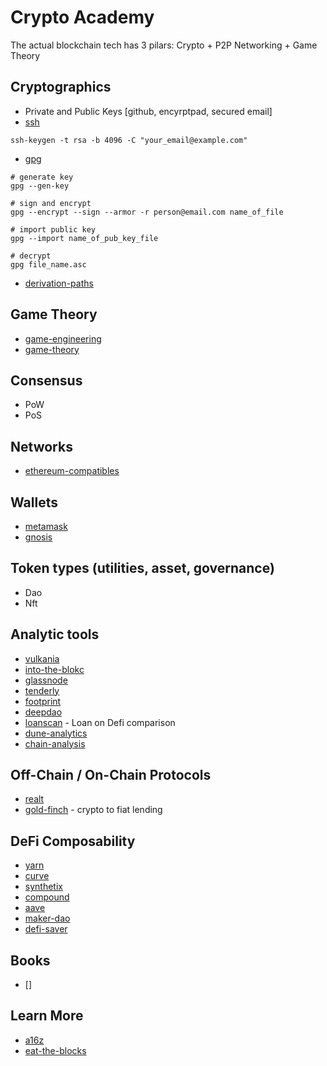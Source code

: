 # Crypto Academy

The actual blockchain tech has 3 pilars:
Crypto + P2P Networking + Game Theory

## Cryptographics

* Private and Public Keys [github, encyrptpad, secured email]
* [ssh](https://www.atlassian.com/git/tutorials/git-ssh)

```
ssh-keygen -t rsa -b 4096 -C "your_email@example.com"
```
* [gpg](https://www.digitalocean.com/community/tutorials/how-to-use-gpg-to-encrypt-and-sign-messages)
```
# generate key
gpg --gen-key

# sign and encrypt
gpg --encrypt --sign --armor -r person@email.com name_of_file

# import public key
gpg --import name_of_pub_key_file

# decrypt
gpg file_name.asc

```


* [derivation-paths](https://medium.com/myetherwallet/hd-wallets-and-derivation-paths-explained-865a643c7bf2)

## Game Theory

* [game-engineering](http://www.ma.huji.ac.il/raumann/documents/GameEngineeringEngSite.pdf)
* [game-theory](http://www.ma.huji.ac.il/raumann/lectures.htm)


## Consensus

* PoW
* PoS


## Networks

* [ethereum-compatibles](https://chainlist.org/)

## Wallets

* [metamask](https://metamask.io/)
* [gnosis](https://gnosis.io/)

## Token types (utilities, asset, governance)

* Dao
* Nft

## Analytic tools

* [vulkania](https://vulkania.io/)
* [into-the-blokc](https://www.intotheblock.com/)
* [glassnode](https://glassnode.com/)
* [tenderly](https://tenderly.co/)
* [footprint](https://www.footprint.network/)
* [deepdao](https://deepdao.io/)
* [loanscan](https://loanscan.io/) - Loan on Defi comparison
* [dune-analytics](https://dune.xyz)
* [chain-analysis](https://www.chainalysis.com/)


## Off-Chain / On-Chain Protocols

* [realt](https://realt.co/)
* [gold-finch](https://goldfinch.finance/) - crypto to fiat lending


## DeFi Composability

* [yarn](https://yearn.finance/#/home)
* [curve](https://curve.fi/)
* [synthetix](https://synthetix.io/)
* [compound](https://compound.finance/)
* [aave](https://aave.com/)
* [maker-dao](https://makerdao.com/)
* [defi-saver](https://defisaver.com/)


## Books

* []


## Learn More

* [a16z](https://a16z.com/crypto-startup-school/)
* [eat-the-blocks](https://eattheblocks.com/)
